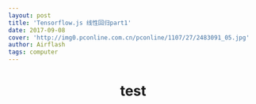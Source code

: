```yaml
---
layout: post
title: 'Tensorflow.js 线性回归part1'
date: 2017-09-08
cover: 'http://img0.pconline.com.cn/pconline/1107/27/2483091_05.jpg'
author: Airflash
tags: computer
---
```



<h1 style="text-align: center;">test</h1>
